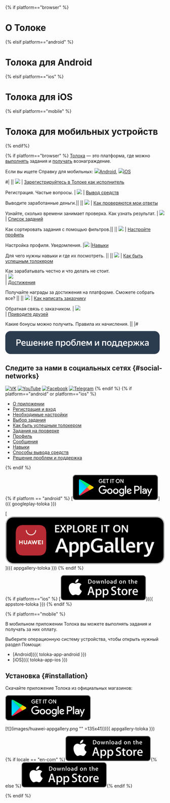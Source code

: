 {% if platform=="browser" %}
# О Толоке
{% elsif platform=="android" %}
# Толока для Android
{% elsif platform=="ios" %}
# Толока для iOS
{% elsif platform=="mobile" %}
# Толока для мобильных устройств
{% endif%}

{% if platform=="browser" %}
[Толока](http://toloka.yandex.ru/) — это платформа, где можно [выполнять](tasks.md) задания и [получать](priemka.md#pay) вознаграждение.

Если вы ищете Справку для мобильных: ![](https://yastatic.net/s3/doc-binary/freeze/ru/toloka-common/74b7231516e694ca7e0845a2acc01437096837d8.png)[Android](https://toloka.ai/tolokers/docs/android/?lang=ru), ![](https://yastatic.net/s3/doc-binary/freeze/ru/toloka-common/954d1a32b3f72b26c733dfd826934e932860f599.png)[iOS](https://toloka.ai/tolokers/docs/ios/?lang=ru)
	
#|
|| ![](https://yastatic.net/s3/doc-binary/freeze/ru/toloka-common/d848d82d8310ae62fa1b62d80442550f85fc6f4d.svg)
| [Зарегистрируйтесь в Толоке как исполнитель](register.md#register)

Регистрация. Частые вопросы. 
| ![](https://yastatic.net/s3/doc-binary/freeze/ru/toloka-common/0aa89463c96763370d62a13decbeb94cbbafb72d.svg) 
| [Вывод средств](pay/about.md)

Выводите заработанные деньги.||
|| ![](https://yastatic.net/s3/doc-binary/freeze/ru/toloka-common/a87d83a654b1b264f34bb85c891bb18796b9fa7d.svg) 
| [Как проверяются мои ответы](priemka.md)

Узнайте, сколько времени занимает проверка. Как узнать результат.
| ![](https://yastatic.net/s3/doc-binary/freeze/ru/toloka-common/9facae90e4a837da815abddcbf9d339b0b878b78.svg) 
| [Список заданий](task-select.md)

Как сортировать задания с помощью фильтров.||
|| ![](https://yastatic.net/s3/doc-binary/freeze/ru/toloka-common/42388599f5483a6f9302da945b10fb0ee55bf2a7.svg)
| [Настройте профиль](profile.md)

Настройка профиля. Уведомления.	
|![](https://yastatic.net/s3/doc-binary/freeze/ru/toloka-common/840d8f8a72b1af176e8932151890be1d0a633a8d.svg)
|[Навыки](skills.md)

Для чего нужны навыки и где их посмотреть. ||
|| ![](https://yastatic.net/s3/doc-binary/freeze/ru/toloka-common/c9e7f9f25bfc0e727a6625b66608255f739aa8df.svg)
| [Как быть успешным толокером](tasks.md)

Как зарабатывать честно и что делать не стоит.	
| ![](https://yastatic.net/s3/doc-binary/freeze/ru/toloka-common/304e7e6f5301650b1ff38416d4327174a1fc9b3e.svg)	
| [Достижения](achievements.md)

Получайте награды за достижения на платформе. Сможете собрать все? ||
|| ![](https://yastatic.net/s3/doc-binary/freeze/ru/toloka-common/2aa80623d792eef4a93146c1202cb8cc63d320a9.svg)
| [Как написать заказчику](messages.md)

Обратная связь с заказчиком.
| ![](https://yastatic.net/s3/doc-binary/freeze/ru/toloka-common/542e48d32d73bb3a21ed6cf476c3ce7cfea69cdf.svg)	
| [Приводите друзей](referal.md)

Какие бонусы можно получить. Правила их начисления. ||
|#	


[![Решение проблем и поддержка](images/buttons/troubleshooting.svg)](troubleshooting/troubleshooting.md#not_working_properly)


## Следите за нами в социальных сетях {#social-networks}
[![VK](https://yastatic.net/s3/doc-binary/freeze/ru/toloka-common/509d1af07876fcd5f78fc8321f7150e3914f6dba.svg)](https://vk.com/ya.toloka) [![YouTube](https://yastatic.net/s3/doc-binary/freeze/ru/toloka-common/38ea4cfc099936a4ae1bb7568c39795d6bc05468.svg)](https://www.youtube.com/channel/UCf-vd-Nf_igCYJpohQ8BPUQ) [![Facebook](https://yastatic.net/s3/doc-binary/freeze/ru/toloka-common/dc064a5532d1ce00cf445f471aa007dcc48502f7.svg)](https://www.facebook.com/yandex.toloka.ru/) [![Telegram](https://yastatic.net/s3/doc-binary/freeze/ru/toloka-common/27723cba940eca5313c22b680a8d62afea426398.svg)](https://t.me/TolokaOfficial)
{% endif %}
{% if platform=="android" or platform=="ios" %}
        
* [О приложении](about.md)
* [Регистрация и вход](auth.md)
* [Необходимые настройки](settings.md)
* [Выбор задания](task-select.md)
* [Как быть успешным толокером](tasks.md)
* [Задания на проверке](priemka.md)
* [Профиль](profile.md)
* [Сообщения](messages.md)
* [Навыки](skills.md)
* [Способы вывода средств](pay/about.md)
* [Решение проблем и поддержка](troubleshooting/troubleshooting.md)

{% endif %}

{% if platform == "android" %}
[![](images/googleplay.svg)]({{ googleplay-toloka }})

[![](images/huawei-appgallery.png)]({{ appgallery-toloka }})
{% endif %}

{% if platform=="ios" %}
[![](images/appstore.svg)]({{ appstore-toloka }})
{% endif %}

{% if platform=="mobile" %}

В мобильном приложении Толока вы можете выполнять задания и получать за них оплату.

Выберите операционную систему устройства, чтобы открыть нужный раздел Помощи:

* [Android]({{ toloka-app-android }})
* [iOS]({{ toloka-app-ios }})

## Установка {#installation}

Скачайте приложение Толока из официальных магазинов:

[![](images/googleplay.svg)](https://play.google.com/store/apps/details?id=com.yandex.toloka.androidapp)

[![](images/huawei-appgallery.png "" =135x41)]({{ appgallery-toloka }})

{% if locale == "en-com" %}[![](images/appstore.svg)](https://apps.apple.com/us/app/yandex-toloka/id1282350367){% else %}[![](images/appstore.svg)](https://apps.apple.com/ru/app/яндекс-толока-заработок/id1282350367){% endif %}

{% endif %}
